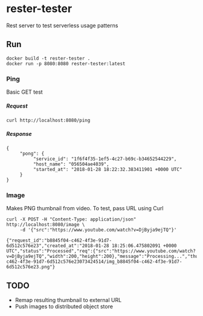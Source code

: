 # rester-tester
Rest server to test serverless usage patterns




## Run

```
docker build -t rester-tester .
docker run -p 8080:8080 rester-tester:latest
```

### Ping
Basic GET test

##### Request

```
curl http://localhost:8080/ping
```

##### Response

```
{
     "pong": {
          "service_id": "1f6f4f35-1ef5-4c27-b69c-b34652544229",
          "host_name": "056504ae4039",
          "started_at": "2018-01-28 18:22:32.383411901 +0000 UTC"
     }
}
```

### Image

Makes PNG thumbnail from video. To test, pass URL using Curl

```
curl -X POST -H "Content-Type: application/json" http://localhost:8080/image \
     -d '{"src":"https://www.youtube.com/watch?v=DjByja9ejTQ"}'     
```

```
{"request_id":"b8845f04-c462-4f3e-91d7-6d512c576e23","created_at":"2018-01-28 18:25:06.475802091 +0000 UTC","status":"Processed","req":{"src":"https://www.youtube.com/watch?v=DjByja9ejTQ","width":200,"height":200},"message":"Processing...","thumbnail":"/tmp/b8845f04-c462-4f3e-91d7-6d512c576e23073424514/img_b8845f04-c462-4f3e-91d7-6d512c576e23.png"}
```

## TODO

* Remap resulting thumbnail to external URL
* Push images to distributed object store 

